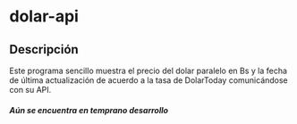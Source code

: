 # dolar-api

## Descripción
Este programa sencillo muestra el precio del dolar paralelo en Bs y la fecha de última actualización de acuerdo a la tasa de DolarToday comunicándose con su API.

##### Aún se encuentra en temprano desarrollo
